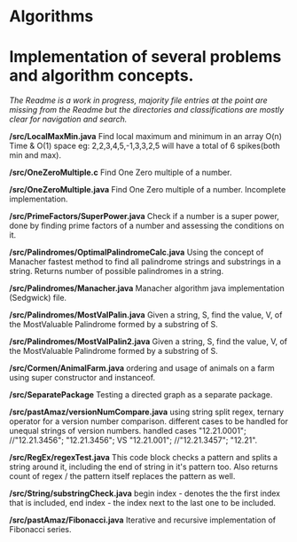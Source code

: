 ﻿# Algorithms
<h1>Implementation of several problems and algorithm concepts.</h1>

*The Readme is a work in progress, majority file entries at the point are missing from the Readme but the directories and classifications are mostly clear for navigation and search.*

**/src/LocalMaxMin.java**
Find local maximum and minimum in an array O(n) Time & O(1) space eg: 2,2,3,4,5,-1,3,3,2,5 will have a total of 6 spikes(both min and max).

**/src/OneZeroMultiple.c**
Find One Zero multiple of a number.

**/src/OneZeroMultiple.java**
Find One Zero multiple of a number. Incomplete implementation.

**/src/PrimeFactors/SuperPower.java**
Check if a  number is a super power, done by finding prime factors of a number and assessing the conditions on it.
 
**/src/Palindromes/OptimalPalindromeCalc.java**
Using the concept of Manacher fastest method to find all palindrome strings and substrings in a string. Returns number of possible palindromes in a string.

**/src/Palindromes/Manacher.java**
Manacher algorithm java implementation (Sedgwick) file.

**/src/Palindromes/MostValPalin.java**
Given a string, S, find the value, V, of the MostValuable Palindrome formed by a substring of S.

**/src/Palindromes/MostValPalin2.java**
Given a string, S, find the value, V, of the MostValuable Palindrome formed by a substring of S.

**/src/Cormen/AnimalFarm.java**
ordering and usage of animals on a farm using super constructor and instanceof.

**/src/SeparatePackage**
Testing a directed graph as a separate package.

**/src/pastAmaz/versionNumCompare.java**
using string split regex, ternary operator for a version number comparison. different cases to be handled for unequal strings of version numbers.
handled cases "12.21.0001"; //"12.21.3456"; "12.21.3456"; VS "12.21.001"; //"12.21.3457"; "12.21".

**/src/RegEx/regexTest.java**
This code block checks a pattern and splits a string around it, including the end of string in it's pattern too. Also returns count of regex / the pattern itself replaces the pattern as well.

**/src/String/substringCheck.java**
begin index - denotes the the first index that is included, end index - the index next to the last one to be included.

**/src/pastAmaz/Fibonacci.java**
Iterative and recursive implementation of Fibonacci series.

